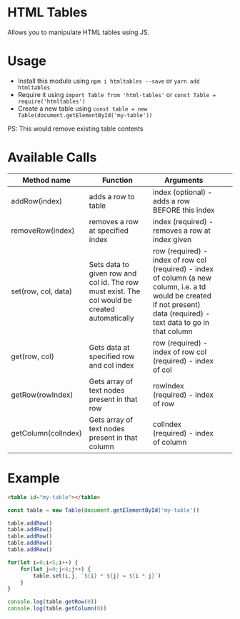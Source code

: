 # HTML Tables

Allows you to manipulate HTML tables using JS.

# Usage

- Install this module using `npm i htmltables --save` or `yarn add htmltables`
- Require it using `import Table from 'html-tables'` or `const Table = require('htmltables')`
- Create a new table using `const table = new Table(document.getElementById('my-table'))`

PS: This would remove existing table contents

# Available Calls

| Method name         | Function                                                                                      | Arguments                                                                                                                                                                 |   |   |
|---------------------|-----------------------------------------------------------------------------------------------|---------------------------------------------------------------------------------------------------------------------------------------------------------------------------|---|---|
| addRow(index)       | adds a row to table                                                                           | index (optional) - adds a row BEFORE this index                                                                                                                           |   |   |
| removeRow(index)    | removes a row at specified index                                                              | index (required) - removes a row at index given                                                                                                                           |   |   |
| set(row, col, data) | Sets data to given row and col id. The row must exist. The col would be created automatically | row (required) - index of row col (required) - index of column (a new column, i.e. a td would be created if not present) data (required) - text data to go in that column |   |   |
| get(row, col)       | Gets data at specified row and col index                                                      | row (required) - index of row col (required) - index of col                                                                                                               |   |   |
| getRow(rowIndex)    | Gets array of text nodes present in that row                                                  | rowIndex (required) - index of row                                                                                                                                        |   |   |
| getColumn(colIndex) | Gets array of text nodes present in that column                                               | colIndex (required) - index of column                                                                                                                                     |   |   |

# Example

```html
<table id="my-table"></table>
```

```js
const table = new Table(document.getElementById('my-table'))

table.addRow()
table.addRow()
table.addRow()
table.addRow()
table.addRow()

for(let i=0;i<5;i++) {
	for(let j=0;j<4;j++) {
		table.set(i,j, `${i} * ${j} = ${i * j}`)
	}
}

console.log(table.getRow(0))
console.log(table.getColumn(0))
```